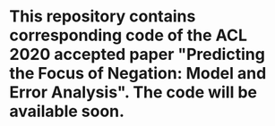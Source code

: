 # This repository contains corresponding code of the ACL 2020 accepted paper "Predicting the Focus of Negation: Model and Error Analysis". The code will be available soon.
